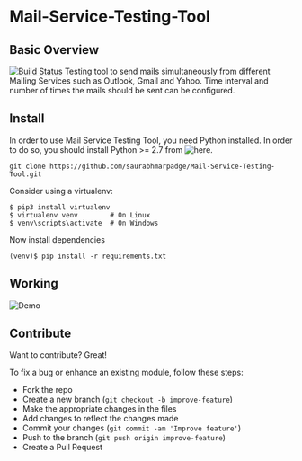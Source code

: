 # Mail-Service-Testing-Tool

## Basic Overview

[![Build Status](https://travis-ci.org/saurabhmarpadge/Mail-Service-Testing-Tool.svg?branch=master)](https://travis-ci.org/saurabhmarpadge/Mail-Service-Testing-Tool)
Testing tool to send mails simultaneously from different Mailing Services such as Outlook, Gmail and Yahoo. Time interval and number of times the mails should be sent can be configured. 

## Install

  In order to use Mail Service Testing Tool, you need Python installed. In order to do so, you should install Python >= 2.7 from ![here](https://www.python.org/downloads/).

```
git clone https://github.com/saurabhmarpadge/Mail-Service-Testing-Tool.git
```

Consider using a virtualenv:

```
$ pip3 install virtualenv
$ virtualenv venv        # On Linux
$ venv\scripts\activate  # On Windows
```

Now install dependencies 

```
(venv)$ pip install -r requirements.txt
```

## Working

![Demo](https://github.com/saurabhmarpadge/Mail-Service-Testing-Tool/blob/master/Pic/demo.gif)

## Contribute

Want to contribute? Great!

To fix a bug or enhance an existing module, follow these steps:

- Fork the repo
- Create a new branch (`git checkout -b improve-feature`)
- Make the appropriate changes in the files
- Add changes to reflect the changes made
- Commit your changes (`git commit -am 'Improve feature'`)
- Push to the branch (`git push origin improve-feature`)
- Create a Pull Request 
